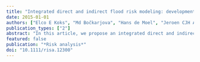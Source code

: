 ```yaml
---
title: "Integrated direct and indirect flood risk modeling: development and sensitivity analysis"
date: 2015-01-01
authors: ["Elco E Koks", "Md Bočkarjova", "Hans de Moel", "Jeroen CJH Aerts"]
publication_types: ["2"]
abstract: "In this article, we propose an integrated direct and indirect flood risk model for small- and large-scale flood events, allowing for dynamic modeling of total economic losses from a flood event to a full economic recovery. A novel approach is taken that translates direct losses of both capital and labor into production losses using the Cobb-Douglas production function, aiming at improved consistency in loss accounting. The recovery of the economy is modeled using a hybrid input-output model and applied to the port region of Rotterdam, using six different flood events (1/10 up to 1/10,000). This procedure allows gaining a better insight regarding the consequences of both high- and low-probability floods. The results show that in terms of expected annual damage, direct losses remain more substantial relative to the indirect losses (approximately 50% larger), but for low-probability events the indirect losses outweigh the direct losses. Furthermore, we explored parameter uncertainty using a global sensitivity analysis, and varied critical assumptions in the modeling framework related to, among others, flood duration and labor recovery, using a scenario approach. Our findings have two important implications for disaster modelers and practitioners. First, high-probability events are qualitatively different from low-probability events in terms of the scale of damages and full recovery period. Second, there are substantial differences in parameter influence between high-probability and low-probability flood modeling. These findings suggest that a detailed approach is required when assessing the flood risk for a specific region."
featured: false
publication: "*Risk analysis*"
doi: "10.1111/risa.12300"
---
```


